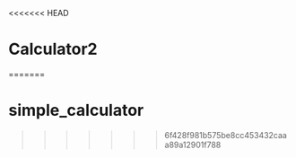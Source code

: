 <<<<<<< HEAD
# Calculator2
=======
# simple_calculator
>>>>>>> 6f428f981b575be8cc453432caaa89a12901f788
